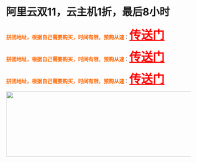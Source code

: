 # 阿里云双11，云主机1折，最后8小时

<span style="color: #ff6600;"><strong>拼团地址，根据自己需要购买，时间有限，预购从速</strong></span>：<span style="color: #ff0000; font-size: 24pt;"><strong><a style="color: #ff0000;" href="https://m.aliyun.com/act/team1111/#/share?params=N.84BmX1QTMm.yj5nzp5n">传送门</a></strong></span>

<span style="color: #ff6600;"><strong>拼团地址，根据自己需要购买，时间有限，预购从速</strong></span>：<span style="color: #ff0000; font-size: 24pt;"><strong><a style="color: #ff0000;" href="https://m.aliyun.com/act/team1111/#/share?params=N.84BmX1QTMm.yj5nzp5n">传送门</a></strong></span>

<span style="color: #ff6600;"><strong>拼团地址，根据自己需要购买，时间有限，预购从速</strong></span>：<span style="color: #ff0000; font-size: 24pt;"><strong><a style="color: #ff0000;" href="https://m.aliyun.com/act/team1111/#/share?params=N.84BmX1QTMm.yj5nzp5n">传送门</a></strong></span>

<img loading="lazy" class="aligncenter size-full wp-image-535" src="http://www.zhangliguo.com/wp-content/uploads/2018/11/234232.jpg" alt="" width="686" height="178" />
